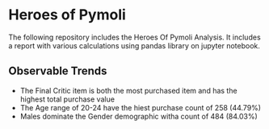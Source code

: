 # Heroes of Pymoli

The following repository includes the Heroes Of Pymoli Analysis. It includes a report with various calculations using pandas library on jupyter notebook.

## Observable Trends

- The Final Critic item is both the most purchased item and has the highest total purchase value
- The Age range of 20-24 have the hiest purchase count of 258 (44.79%)
- Males dominate the Gender demographic witha count of 484 (84.03%)
